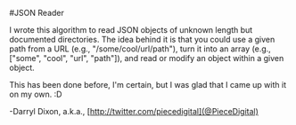 #JSON Reader

I wrote this algorithm to read JSON objects of unknown length but documented directories.
The idea behind it is that you could use a given path from a URL (e.g., "/some/cool/url/path"), turn it into an array (e.g., ["some", "cool", "url", "path"]), and read or modify an object within a given object.

This has been done before, I'm certain, but I was glad that I came up with it on my own. :D

-Darryl Dixon, a.k.a., [http://twitter.com/piecedigital](@PieceDigital)

